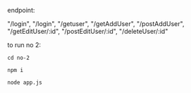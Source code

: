 endpoint: 

"/login", 
"/login", 
"/getuser", 
"/getAddUser", 
"/postAddUser", 
"/getEditUser/:id", 
"/postEditUser/:id", 
"/deleteUser/:id"

to run no 2:
```
cd no-2

npm i 

node app.js
```